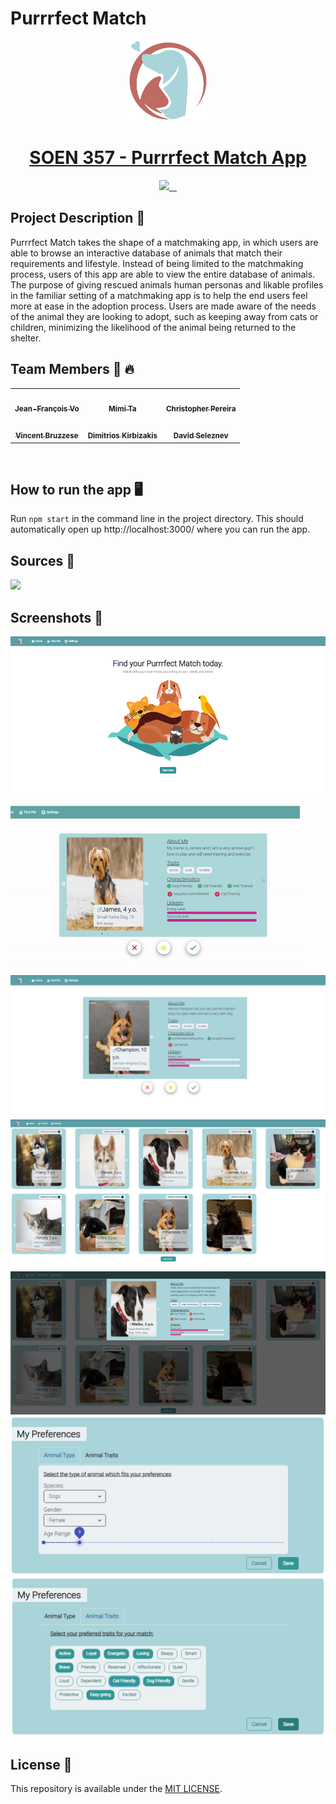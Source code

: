 # Purrrfect Match

<p align="center">
  <a href="https://github.com/jfv-2000/purrrfect-match/">
  <img src="./src/utils/Logo/logo-big.png" height="128">
    <h1 align="center">SOEN 357 - Purrrfect Match App</h1>
  </a>
</p>

<p align="center">
  <a aria-label="Github" href="https://github.com/jfv-2000/purrrfect-match/">
    <img src="https://img.shields.io/badge/GitHub-100000?style=for-the-badge&logo=github&logoColor=white">
  </a>
  <a aria-label="Figma" href="https://www.figma.com/file/2m4zV7VDzGd30FH9DI73j6/SOEN-357---Purrrfect-Match">
    <img alt="" src="https://img.shields.io/badge/figma-%23F24E1E.svg?style=for-the-badge&logo=figma&logoColor=white">
  </a>
  <a aria-label="React" href="https://reactjs.org/">
    <img alt="" src="https://img.shields.io/badge/react-%2320232a.svg?style=for-the-badge&logo=react&logoColor=%2361DAFB">
  </a>
      <a aria-label="ChakraUI" href="https://chakra-ui.com/">
    <img alt="" src="https://img.shields.io/badge/chakra-%234ED1C5.svg?style=for-the-badge&logo=chakraui&logoColor=white">
  </a>
</p>

## Project Description 🚀

Purrrfect Match takes the shape of a matchmaking app, in which users are able to browse an interactive database of animals that match their requirements and lifestyle. Instead of being limited to the matchmaking process, users of this app are able to view the entire database of animals. The purpose of giving rescued animals human personas and likable profiles in the familiar setting of a matchmaking app is to help the end users feel more at ease in the adoption process. Users are made aware of the needs of the animal they are looking to adopt, such as keeping away from cats or children, minimizing the likelihood of the animal being returned to the shelter.

## Team Members 💪 🔥

<div align="center">
<table>
  <tr>
    <td align="center"><a href="https://github.com/jfv-2000"><img src="https://avatars.githubusercontent.com/u/59902129?v=4" width="100px;" alt=""/><br /><sub><b>Jean-François Vo</b></sub></a></td>
        <td align="center"><a href="https://github.com/mimi-ta"><img src="https://avatars.githubusercontent.com/u/46931367?v=4" width="100px;" alt=""/><br /><sub><b>Mimi Ta</b></sub></a></td>
    <td align="center"><a href="https://github.com/cpereira00"><img src="https://avatars.githubusercontent.com/u/62851785?v=4" width="100px;" alt=""/><br /><sub><b>Christopher Pereira</b></sub></a></td>
  </tr>
  <tr>
   <td align="center"><a href="https://github.com/Sirlacksalot"><img src="https://avatars.githubusercontent.com/u/48250748?v=4" width="100px;" alt=""/><br /><sub><b>Vincent Bruzzese</b></sub></a></td>
   <td align="center"><a href="https://github.com/SizzlingHot"><img src="https://avatars.githubusercontent.com/u/58235475?v=4" width="100px;" alt=""/><br /><sub><b>Dimitrios Kirbizakis</b></sub></a></td>
   <td align="center"><a href="https://github.com/DawiDude"><img src="https://avatars.githubusercontent.com/u/49909629?v=4" width="100px;" alt=""/><br /><sub><b>David Seleznev</b></sub></a></td>
  </tr>
</table>
</div>
<br>

## How to run the app 🖥️
Run `npm start` in the command line in the project directory. This should automatically open up http://localhost:3000/ where you can run the app.

## Sources 📙

<p align="left">
  <a aria-label="Animatch" href="https://www.animatch.ca/dog-adoption/animatch-adoptees">
    <img src="https://uploads-ssl.webflow.com/5ff0b3326f3b7dc74351b86a/601e0480bf3518b0820179f1_logo-animatch-black.svg" height="50">
  </a>
</p>

## Screenshots  📸

<a>
  <img src="./src/utils/ScreenShots/HomeScreen.png">
</a>

![Swiping feature](swiping.gif)

<a>
  <img src="./src/utils/ScreenShots/SwipingScreen.png">
</a>
<a>
  <img src="./src/utils/ScreenShots/GridScreen.png">
</a>
<a>
  <img src="./src/utils/ScreenShots/GridScreenCard.png">
</a>
<a>
  <img src="./src/utils/ScreenShots/Settings1.png">
</a>
<a>
  <img src="./src/utils/ScreenShots/Settings2.png">
</a>

## License 📝

This repository is available under the [MIT LICENSE](./LICENSE).
